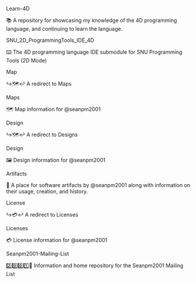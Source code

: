 
Learn-4D

📚️ A repository for showcasing my knowledge of the 4D programming language, and continuing to learn the language. 

SNU_2D_ProgrammingTools_IDE_4D

⌨️ The 4D programming language IDE submodule for SNU Programming Tools (2D Mode)

Map

↪️🗺️↩️ A redirect to Maps

Maps

🗺️ Map information for @seanpm2001

Design

↪️🗺️↩️ A redirect to Designs

Design

🖼️ Design information for @seanpm2001

Artifacts

🦴️ A place for software artifacts by @seanpm2001 along with information on their usage, creation, and history.

License

↪️💳️↩️ A redirect to Licenses

Licenses

💳️ License information for @seanpm2001

Seanpm2001-Mailing-List

2️⃣️0️⃣️0️⃣️1️⃣️📧️ Information and home repository for the Seanpm2001 Mailing List

